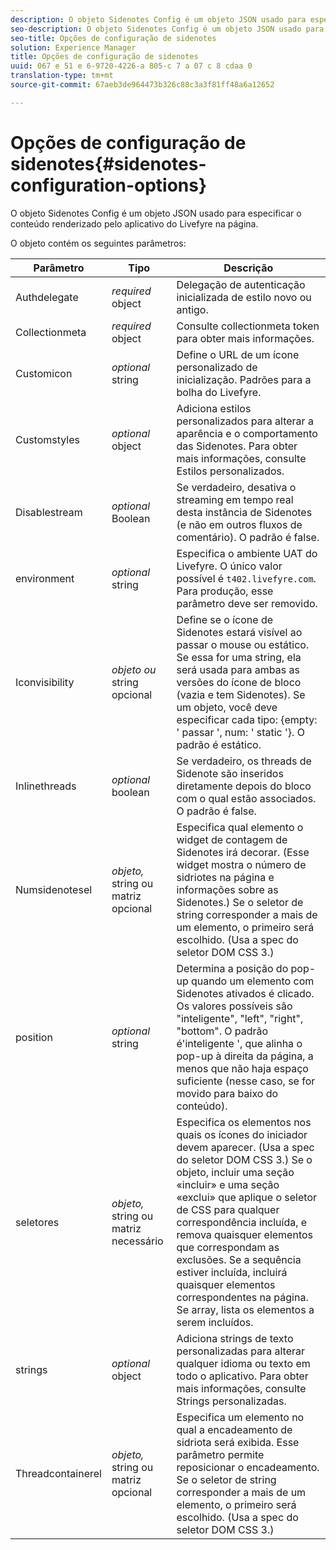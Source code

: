```yaml
---
description: O objeto Sidenotes Config é um objeto JSON usado para especificar o conteúdo renderizado pelo aplicativo do Livefyre na página.
seo-description: O objeto Sidenotes Config é um objeto JSON usado para especificar o conteúdo renderizado pelo aplicativo do Livefyre na página.
seo-title: Opções de configuração de sidenotes
solution: Experience Manager
title: Opções de configuração de sidenotes
uuid: 067 e 51 e 6-9720-4226-a 805-c 7 a 07 c 8 cdaa 0
translation-type: tm+mt
source-git-commit: 67aeb3de964473b326c88c3a3f81ff48a6a12652

---
```



# Opções de configuração de sidenotes{#sidenotes-configuration-options}

O objeto Sidenotes Config é um objeto JSON usado para especificar o conteúdo renderizado pelo aplicativo do Livefyre na página.

O objeto contém os seguintes parâmetros:

| Parâmetro | Tipo | Descrição |
|--- |--- |--- |
| Authdelegate | *required* object | Delegação de autenticação inicializada de estilo novo ou antigo. |
| Collectionmeta | *required* object | Consulte collectionmeta token para obter mais informações. |
| Customicon | *optional* string | Define o URL de um ícone personalizado de inicialização. Padrões para a bolha do Livefyre. |
| Customstyles | *optional* object | Adiciona estilos personalizados para alterar a aparência e o comportamento das Sidenotes. Para obter mais informações, consulte Estilos personalizados. |
| Disablestream | *optional* Boolean | Se verdadeiro, desativa o streaming em tempo real desta instância de Sidenotes (e não em outros fluxos de comentário). O padrão é false. |
| environment | *optional* string | Especifica o ambiente UAT do Livefyre. O único valor possível é `t402.livefyre.com`. Para produção, esse parâmetro deve ser removido. |
| Iconvisibility | *objeto ou* string opcional | Define se o ícone de Sidenotes estará visível ao passar o mouse ou estático. Se essa for uma string, ela será usada para ambas as versões do ícone de bloco (vazia e tem Sidenotes). Se um objeto, você deve especificar cada tipo: {empty: &#39; passar &#39;, num: &#39; static &#39;}. O padrão é estático. |
| Inlinethreads | *optional* boolean | Se verdadeiro, os threads de Sidenote são inseridos diretamente depois do bloco com o qual estão associados. O padrão é false. |
| Numsidenotesel | *objeto,* string ou matriz opcional | Especifica qual elemento o widget de contagem de Sidenotes irá decorar. (Esse widget mostra o número de sidriotes na página e informações sobre as Sidenotes.) Se o seletor de string corresponder a mais de um elemento, o primeiro será escolhido. (Usa a spec do seletor DOM CSS 3.) |
| position | *optional* string | Determina a posição do pop-up quando um elemento com Sidenotes ativados é clicado. Os valores possíveis são &quot;inteligente&quot;, &quot;left&quot;, &quot;right&quot;, &quot;bottom&quot;. O padrão é&#39;inteligente &#39;, que alinha o pop-up à direita da página, a menos que não haja espaço suficiente (nesse caso, se for movido para baixo do conteúdo). |
| seletores | *objeto,* string ou matriz necessário | Especifica os elementos nos quais os ícones do iniciador devem aparecer. (Usa a spec do seletor DOM CSS 3.) Se o objeto, incluir uma seção «incluir» e uma seção «exclui» que aplique o seletor de CSS para qualquer correspondência incluída, e remova quaisquer elementos que correspondam as exclusões. Se a sequência estiver incluída, incluirá quaisquer elementos correspondentes na página. Se array, lista os elementos a serem incluídos. |
| strings | *optional* object | Adiciona strings de texto personalizadas para alterar qualquer idioma ou texto em todo o aplicativo. Para obter mais informações, consulte Strings personalizadas. |
| Threadcontainerel | *objeto,* string ou matriz opcional | Especifica um elemento no qual a encadeamento de sidriota será exibida. Esse parâmetro permite reposicionar o encadeamento. Se o seletor de string corresponder a mais de um elemento, o primeiro será escolhido. (Usa a spec do seletor DOM CSS 3.) |

